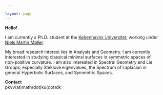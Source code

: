 ```yaml
---

layout: page
---
```

 **Hello!** <br>

I am currently a Ph.D. student at the [Københavns Universitet](https://geotop.math.ku.dk), working under [Niels Martin Møller](https://web.math.ku.dk/~nmoller/). 

My broad research interest lies in Analysis and Geometry. I am currently interested in studying classical minimal surfaces in symmetric spaces of non-positive curvature. I am also interested in Spectral Geometry and Lie Groups; especially Steklove eigenvalues, the Spectrum of Laplacian in general Hyperbolic Surfaces, and Symmetric Spaces.

**Contact** <br>
pkvv(at)math(dot)ku(dot)dk
